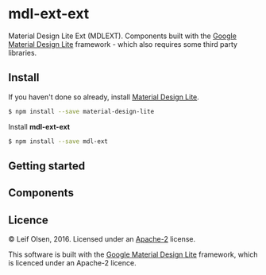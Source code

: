# mdl-ext-ext

Material Design Lite Ext (MDLEXT).
Components built with the [Google Material Design Lite](https://github.com/google/material-design-lite) framework - which also requires some third party libraries.

## Install
If you haven't done so already, install [Material Design Lite](https://github.com/google/material-design-lite).

```sh
$ npm install --save material-design-lite
```

Install **mdl-ext-ext**
```sh
$ npm install --save mdl-ext
```

## Getting started

## Components

## Licence
© Leif Olsen, 2016. Licensed under an [Apache-2](https://github.com/leifoolsen/mdl-ext/blob/master/LICENSE) license.

This software is built with the [Google Material Design Lite](https://github.com/google/material-design-lite) framework,
which is licenced under an Apache-2 licence.
